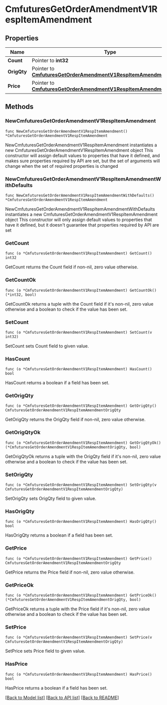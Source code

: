 # CmfuturesGetOrderAmendmentV1RespItemAmendment

## Properties

Name | Type | Description | Notes
------------ | ------------- | ------------- | -------------
**Count** | Pointer to **int32** |  | [optional] 
**OrigQty** | Pointer to [**CmfuturesGetOrderAmendmentV1RespItemAmendmentOrigQty**](CmfuturesGetOrderAmendmentV1RespItemAmendmentOrigQty.md) |  | [optional] 
**Price** | Pointer to [**CmfuturesGetOrderAmendmentV1RespItemAmendmentOrigQty**](CmfuturesGetOrderAmendmentV1RespItemAmendmentOrigQty.md) |  | [optional] 

## Methods

### NewCmfuturesGetOrderAmendmentV1RespItemAmendment

`func NewCmfuturesGetOrderAmendmentV1RespItemAmendment() *CmfuturesGetOrderAmendmentV1RespItemAmendment`

NewCmfuturesGetOrderAmendmentV1RespItemAmendment instantiates a new CmfuturesGetOrderAmendmentV1RespItemAmendment object
This constructor will assign default values to properties that have it defined,
and makes sure properties required by API are set, but the set of arguments
will change when the set of required properties is changed

### NewCmfuturesGetOrderAmendmentV1RespItemAmendmentWithDefaults

`func NewCmfuturesGetOrderAmendmentV1RespItemAmendmentWithDefaults() *CmfuturesGetOrderAmendmentV1RespItemAmendment`

NewCmfuturesGetOrderAmendmentV1RespItemAmendmentWithDefaults instantiates a new CmfuturesGetOrderAmendmentV1RespItemAmendment object
This constructor will only assign default values to properties that have it defined,
but it doesn't guarantee that properties required by API are set

### GetCount

`func (o *CmfuturesGetOrderAmendmentV1RespItemAmendment) GetCount() int32`

GetCount returns the Count field if non-nil, zero value otherwise.

### GetCountOk

`func (o *CmfuturesGetOrderAmendmentV1RespItemAmendment) GetCountOk() (*int32, bool)`

GetCountOk returns a tuple with the Count field if it's non-nil, zero value otherwise
and a boolean to check if the value has been set.

### SetCount

`func (o *CmfuturesGetOrderAmendmentV1RespItemAmendment) SetCount(v int32)`

SetCount sets Count field to given value.

### HasCount

`func (o *CmfuturesGetOrderAmendmentV1RespItemAmendment) HasCount() bool`

HasCount returns a boolean if a field has been set.

### GetOrigQty

`func (o *CmfuturesGetOrderAmendmentV1RespItemAmendment) GetOrigQty() CmfuturesGetOrderAmendmentV1RespItemAmendmentOrigQty`

GetOrigQty returns the OrigQty field if non-nil, zero value otherwise.

### GetOrigQtyOk

`func (o *CmfuturesGetOrderAmendmentV1RespItemAmendment) GetOrigQtyOk() (*CmfuturesGetOrderAmendmentV1RespItemAmendmentOrigQty, bool)`

GetOrigQtyOk returns a tuple with the OrigQty field if it's non-nil, zero value otherwise
and a boolean to check if the value has been set.

### SetOrigQty

`func (o *CmfuturesGetOrderAmendmentV1RespItemAmendment) SetOrigQty(v CmfuturesGetOrderAmendmentV1RespItemAmendmentOrigQty)`

SetOrigQty sets OrigQty field to given value.

### HasOrigQty

`func (o *CmfuturesGetOrderAmendmentV1RespItemAmendment) HasOrigQty() bool`

HasOrigQty returns a boolean if a field has been set.

### GetPrice

`func (o *CmfuturesGetOrderAmendmentV1RespItemAmendment) GetPrice() CmfuturesGetOrderAmendmentV1RespItemAmendmentOrigQty`

GetPrice returns the Price field if non-nil, zero value otherwise.

### GetPriceOk

`func (o *CmfuturesGetOrderAmendmentV1RespItemAmendment) GetPriceOk() (*CmfuturesGetOrderAmendmentV1RespItemAmendmentOrigQty, bool)`

GetPriceOk returns a tuple with the Price field if it's non-nil, zero value otherwise
and a boolean to check if the value has been set.

### SetPrice

`func (o *CmfuturesGetOrderAmendmentV1RespItemAmendment) SetPrice(v CmfuturesGetOrderAmendmentV1RespItemAmendmentOrigQty)`

SetPrice sets Price field to given value.

### HasPrice

`func (o *CmfuturesGetOrderAmendmentV1RespItemAmendment) HasPrice() bool`

HasPrice returns a boolean if a field has been set.


[[Back to Model list]](../README.md#documentation-for-models) [[Back to API list]](../README.md#documentation-for-api-endpoints) [[Back to README]](../README.md)


